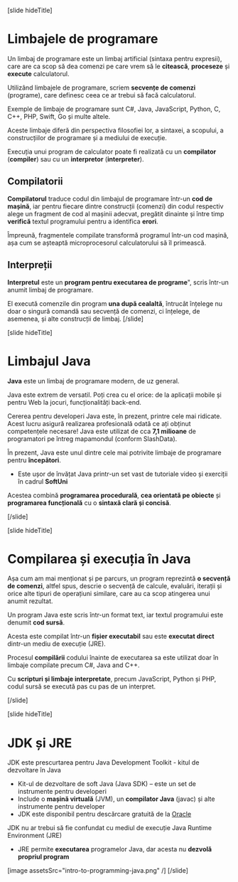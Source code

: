 [slide hideTitle]
# Limbajele de programare

Un limbaj de programare este un limbaj artificial (sintaxa pentru expresii), care are ca scop să dea comenzi pe care vrem să le **citească**, **proceseze** și **execute** calculatorul.

Utilizând limbajele de programare, scriem **secvențe de comenzi** (programe), care definesc ceea ce ar trebui să facă calculatorul. 

Exemple de limbaje de programare sunt C#, Java, JavaScript, Python, C, C++, PHP, Swift, Go și multe altele. 

Aceste limbaje diferă din perspectiva filosofiei lor, a sintaxei, a scopului, a construcțiilor de programare și a mediului de execuție.  

Execuția unui program de calculator poate fi realizată cu un **compilator** (**compiler**) sau cu un **interpretor** (**interpreter**).

## Compilatorii
**Compilatorul** traduce codul din limbajul de programare într-un **cod de mașină**, iar pentru fiecare dintre construcții (comenzi) din codul respectiv alege un fragment de cod al mașinii adecvat, pregătit dinainte și între timp **verifică** textul programului pentru a identifica **erori**.

Împreună, fragmentele compilate transformă programul într-un cod mașină, așa cum se așteaptă microprocesorul calculatorului să îl primească.

## Interpreții
**Interpretul** este un **program pentru executarea de programe**", scris într-un anumit limbaj de programare. 

El execută comenzile din program **una după cealaltă**, întrucât înțelege nu doar o singură comandă sau secvență de comenzi, ci înțelege, de asemenea, și alte construcții de limbaj.
[/slide]

[slide hideTitle]
# Limbajul Java
**Java** este un limbaj de programare modern, de uz general.

Java este extrem de versatil. Poți crea cu el orice: de la aplicații mobile și pentru Web la jocuri, funcționalități back-end.

Cererea pentru developeri Java este, în prezent, printre cele mai ridicate. Acest lucru asigură realizarea profesională odată ce ați obținut competențele necesare! Java este utilizat de cca **7,1 milioane** de programatori pe întreg mapamondul (conform SlashData). 

În prezent, Java este unul dintre cele mai potrivite limbaje de programare pentru **începători**. 
* Este ușor de învățat Java printr-un set vast de tutoriale video și exerciții în cadrul **SoftUni**

Acestea combină **programarea procedurală**, **cea orientată pe obiecte** și **programarea funcțională** cu o **sintaxă clară și concisă**.

[/slide]

[slide hideTitle]
# Compilarea și execuția în Java
Așa cum am mai menționat și pe parcurs, un program reprezintă **o secvență de comenzi**, altfel spus, descrie o secvență de calcule, evaluări, iterații și orice alte tipuri de operațiuni similare, care au ca scop atingerea unui anumit rezultat.

Un program Java este scris într-un format text, iar textul programului este denumit **cod sursă**. 

Acesta este compilat într-un **fișier executabil** sau este **executat direct** dintr-un mediu de execuție (JRE).

Procesul **compilării** codului înainte de executarea sa este utilizat doar în limbaje compilate precum C#, Java and C++. 

Cu **scripturi și limbaje interpretate**, precum JavaScript, Python și PHP, codul sursă se execută pas cu pas de un interpret.

[/slide]

[slide hideTitle]

# JDK și JRE
JDK este prescurtarea pentru Java Development Toolkit - kitul de dezvoltare în Java

* Kit-ul de dezvoltare de soft Java (Java SDK) – este un set de instrumente pentru developeri
* Include o **mașină virtuală** (JVM), un **compilator Java** (javac) și alte instrumente pentru developer
* JDK este disponibil pentru descărcare gratuită de la [Oracle](https://www.oracle.com/technetwork/java/javase/downloads/)

JDK nu ar trebui să fie confundat cu mediul de execuție Java Runtime Environment (JRE)

* JRE permite **executarea** programelor Java, dar acesta nu **dezvolă propriul program**

[image assetsSrc="intro-to-programming-java.png" /]
[/slide]